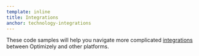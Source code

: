 ```yaml
---
template: inline
title: Integrations
anchor: technology-integrations
---
```

These code samples will help you navigate more complicated [integrations](https://help.optimizely.com/hc/en-us/articles/203729580-Introduction-to-Optimizely-Integrations) between Optimizely and other platforms.